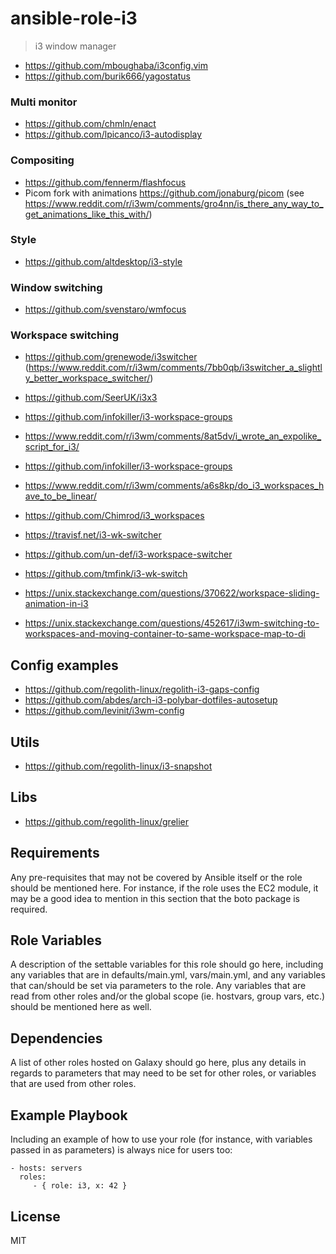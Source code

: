 # ansible-role-i3

> i3 window manager

- https://github.com/mboughaba/i3config.vim
- https://github.com/burik666/yagostatus

### Multi monitor

- https://github.com/chmln/enact
- https://github.com/lpicanco/i3-autodisplay

### Compositing

- https://github.com/fennerm/flashfocus
- Picom fork with animations https://github.com/jonaburg/picom (see
  https://www.reddit.com/r/i3wm/comments/gro4nn/is_there_any_way_to_get_animations_like_this_with/)

### Style

- https://github.com/altdesktop/i3-style

### Window switching

- https://github.com/svenstaro/wmfocus

### Workspace switching

- https://github.com/grenewode/i3switcher
  (https://www.reddit.com/r/i3wm/comments/7bb0qb/i3switcher_a_slightly_better_workspace_switcher/)
- https://github.com/SeerUK/i3x3
- https://github.com/infokiller/i3-workspace-groups
- https://www.reddit.com/r/i3wm/comments/8at5dv/i_wrote_an_expolike_script_for_i3/
- https://github.com/infokiller/i3-workspace-groups
- https://www.reddit.com/r/i3wm/comments/a6s8kp/do_i3_workspaces_have_to_be_linear/
- https://github.com/Chimrod/i3_workspaces

- https://travisf.net/i3-wk-switcher
- https://github.com/un-def/i3-workspace-switcher
- https://github.com/tmfink/i3-wk-switch
- https://unix.stackexchange.com/questions/370622/workspace-sliding-animation-in-i3
- https://unix.stackexchange.com/questions/452617/i3wm-switching-to-workspaces-and-moving-container-to-same-workspace-map-to-di

## Config examples

- https://github.com/regolith-linux/regolith-i3-gaps-config
- https://github.com/abdes/arch-i3-polybar-dotfiles-autosetup
- https://github.com/levinit/i3wm-config

## Utils

- https://github.com/regolith-linux/i3-snapshot

## Libs

- https://github.com/regolith-linux/grelier

## Requirements

Any pre-requisites that may not be covered by Ansible itself or the role should be mentioned here. For instance, if the
role uses the EC2 module, it may be a good idea to mention in this section that the boto package is required.

## Role Variables

A description of the settable variables for this role should go here, including any variables that are in
defaults/main.yml, vars/main.yml, and any variables that can/should be set via parameters to the role. Any variables
that are read from other roles and/or the global scope (ie. hostvars, group vars, etc.) should be mentioned here as
well.

## Dependencies

A list of other roles hosted on Galaxy should go here, plus any details in regards to parameters that may need to be set
for other roles, or variables that are used from other roles.

## Example Playbook

Including an example of how to use your role (for instance, with variables passed in as parameters) is always nice for
users too:

    - hosts: servers
      roles:
         - { role: i3, x: 42 }

## License

MIT
